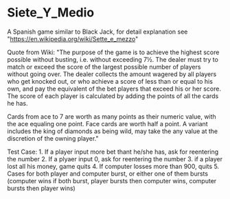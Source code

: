 # Siete_Y_Medio
A Spanish game similar to Black Jack, for detail explanation see "https://en.wikipedia.org/wiki/Sette_e_mezzo"


Quote from Wiki: 
"The purpose of the game is to achieve the highest score possible without busting, i.e. without exceeding 7½. The dealer must try to match or exceed the score of the largest possible number of players without going over. The dealer collects the amount wagered by all players who get knocked out, or who achieve a score of less than or equal to his own, and pay the equivalent of the bet players that exceed his or her score. The score of each player is calculated by adding the points of all the cards he has.

Cards from ace to 7 are worth as many points as their numeric value, with the ace equaling one point. Face cards are worth half a point. A variant includes the king of diamonds as being wild, may take the any value at the discretion of the owning player."


Test Case:
	1. If a player input more bet thant he/she has, ask for reentering the number
	2. If a plyaer input 0, ask for reentering the number
	3. if a player lost all his money, game quits
	4. If computer losses more than 900, quits
	5. Cases for both player and computer burst, or either one of them bursts (computer wins if both burst, player bursts then computer wins, computer bursts then player wins)
	
